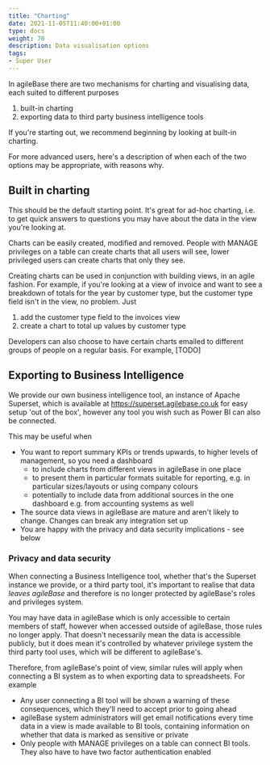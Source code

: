 ```yaml
---
title: "Charting"
date: 2021-11-05T11:40:00+01:00
type: docs
weight: 70
description: Data visualisation options
tags:
- Super User
---
```

In agileBase there are two mechanisms for charting and visualising data, each suited to different purposes
1) built-in charting
2) exporting data to third party business intelligence tools

If you're starting out, we recommend beginning by looking at built-in charting.

For more advanced users, here's a description of when each of the two options may be appropriate, with reasons why.

## Built in charting
This should be the default starting point. It's great for ad-hoc charting, i.e. to get quick answers to questions you may have about the data in the view you're looking at.

Charts can be easily created, modified and removed. People with MANAGE privileges on a table can create charts that all users will see, lower privileged users can create charts that only they see.

Creating charts can be used in conjunction with building views, in an agile fashion. For example, if you're looking at a view of invoice and want to see a breakdown of totals for the year by customer type, but the customer type field isn't in the view, no problem. Just
1) add the customer type field to the invoices view
2) create a chart to total up values by customer type

Developers can also choose to have certain charts emailed to different groups of people on a regular basis. For example, [TODO]

## Exporting to Business Intelligence
We provide our own business intelligence tool, an instance of Apache Superset, which is available at https://superset.agilebase.co.uk for easy setup 'out of the box', however any tool you wish such as Power BI can also be connected.

This may be useful when
* You want to report summary KPIs or trends upwards, to higher levels of management, so you need a dashboard
    * to include charts from different views in agileBase in one place
    * to present them in particular formats suitable for reporting, e.g. in particular sizes/layouts or using company colours
    * potentially to include data from additional sources in the one dashboard e.g. from accounting systems as well
* The source data views in agileBase are mature and aren't likely to change. Changes can break any integration set up
* You are happy with the privacy and data security implications - see below

### Privacy and data security
When connecting a Business Intelligence tool, whether that's the Superset instance we provide, or a third party tool, it's important to realise that data *leaves agileBase* and therefore is no longer protected by agileBase's roles and privileges system.

You may have data in agileBase which is only accessible to certain members of staff, however when accessed outside of agileBase, those rules no longer apply. That doesn't necessarily mean the data is accessible publicly, but it does mean it's controlled by whatever privilege system the third party tool uses, which will be different to agileBase's.

Therefore, from agileBase's point of view, similar rules will apply when connecting a BI system as to when exporting data to spreadsheets. For example
* Any user connecting a BI tool will be shown a warning of these consequences, which they'll need to accept prior to going ahead
* agileBase system administrators will get email notifications every time data in a view is made available to BI tools, containing information on whether that data is marked as sensitive or private
* Only people with MANAGE privileges on a table can connect BI tools. They also have to have two factor authentication enabled

